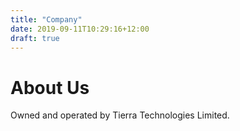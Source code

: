 ```yaml
---
title: "Company"
date: 2019-09-11T10:29:16+12:00
draft: true
---
```


# About Us

Owned and operated by Tierra Technologies Limited.
